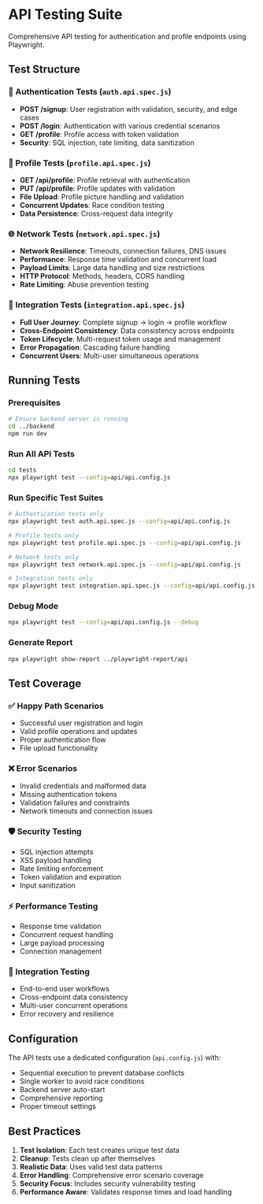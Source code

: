 # API Testing Suite

Comprehensive API testing for authentication and profile endpoints using Playwright.

## Test Structure

### 🔐 Authentication Tests (`auth.api.spec.js`)
- **POST /signup**: User registration with validation, security, and edge cases
- **POST /login**: Authentication with various credential scenarios  
- **GET /profile**: Profile access with token validation
- **Security**: SQL injection, rate limiting, data sanitization

### 👤 Profile Tests (`profile.api.spec.js`)
- **GET /api/profile**: Profile retrieval with authentication
- **PUT /api/profile**: Profile updates with validation
- **File Upload**: Profile picture handling and validation
- **Concurrent Updates**: Race condition testing
- **Data Persistence**: Cross-request data integrity

### 🌐 Network Tests (`network.api.spec.js`)
- **Network Resilience**: Timeouts, connection failures, DNS issues
- **Performance**: Response time validation and concurrent load
- **Payload Limits**: Large data handling and size restrictions
- **HTTP Protocol**: Methods, headers, CORS handling
- **Rate Limiting**: Abuse prevention testing

### 🔄 Integration Tests (`integration.api.spec.js`)
- **Full User Journey**: Complete signup → login → profile workflow
- **Cross-Endpoint Consistency**: Data consistency across endpoints
- **Token Lifecycle**: Multi-request token usage and management
- **Error Propagation**: Cascading failure handling
- **Concurrent Users**: Multi-user simultaneous operations

## Running Tests

### Prerequisites
```bash
# Ensure backend server is running
cd ../backend
npm run dev
```

### Run All API Tests
```bash
cd tests
npx playwright test --config=api/api.config.js
```

### Run Specific Test Suites
```bash
# Authentication tests only
npx playwright test auth.api.spec.js --config=api/api.config.js

# Profile tests only  
npx playwright test profile.api.spec.js --config=api/api.config.js

# Network tests only
npx playwright test network.api.spec.js --config=api/api.config.js

# Integration tests only
npx playwright test integration.api.spec.js --config=api/api.config.js
```

### Debug Mode
```bash
npx playwright test --config=api/api.config.js --debug
```

### Generate Report
```bash
npx playwright show-report ../playwright-report/api
```

## Test Coverage

### ✅ Happy Path Scenarios
- Successful user registration and login
- Valid profile operations and updates
- Proper authentication flow
- File upload functionality

### ❌ Error Scenarios  
- Invalid credentials and malformed data
- Missing authentication tokens
- Validation failures and constraints
- Network timeouts and connection issues

### 🛡️ Security Testing
- SQL injection attempts
- XSS payload handling  
- Rate limiting enforcement
- Token validation and expiration
- Input sanitization

### ⚡ Performance Testing
- Response time validation
- Concurrent request handling
- Large payload processing
- Connection management

### 🔄 Integration Testing
- End-to-end user workflows
- Cross-endpoint data consistency
- Multi-user concurrent operations
- Error recovery and resilience

## Configuration

The API tests use a dedicated configuration (`api.config.js`) with:
- Sequential execution to prevent database conflicts
- Single worker to avoid race conditions
- Backend server auto-start
- Comprehensive reporting
- Proper timeout settings

## Best Practices

1. **Test Isolation**: Each test creates unique test data
2. **Cleanup**: Tests clean up after themselves
3. **Realistic Data**: Uses valid test data patterns
4. **Error Handling**: Comprehensive error scenario coverage
5. **Security Focus**: Includes security vulnerability testing
6. **Performance Aware**: Validates response times and load handling